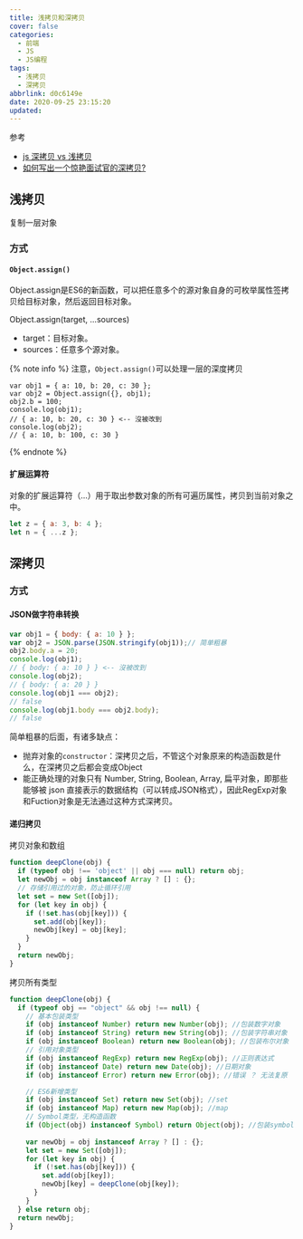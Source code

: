 ```yaml
---
title: 浅拷贝和深拷贝
cover: false
categories:
  - 前端
  - JS
  - JS编程
tags:
  - 浅拷贝
  - 深拷贝
abbrlink: d0c6149e
date: 2020-09-25 23:15:20
updated:
---
```

参考
  - [js 深拷贝 vs 浅拷贝](https://juejin.im/post/6844903493925371917)
  - [如何写出一个惊艳面试官的深拷贝?](https://juejin.im/post/6844903929705136141)

## 浅拷贝
复制一层对象
### 方式
#### `Object.assign()`
Object.assign是ES6的新函数，可以把任意多个的源对象自身的可枚举属性签拷贝给目标对象，然后返回目标对象。

Object.assign(target, ...sources)
- target：目标对象。
- sources：任意多个源对象。

{% note info %}
注意，`Object.assign()`可以处理一层的深度拷贝
```
var obj1 = { a: 10, b: 20, c: 30 };
var obj2 = Object.assign({}, obj1);
obj2.b = 100;
console.log(obj1);
// { a: 10, b: 20, c: 30 } <-- 沒被改到
console.log(obj2);
// { a: 10, b: 100, c: 30 }
```
{% endnote %}

#### 扩展运算符
对象的扩展运算符（...）用于取出参数对象的所有可遍历属性，拷贝到当前对象之中。
```js
let z = { a: 3, b: 4 };
let n = { ...z };
```

## 深拷贝
### 方式
#### JSON做字符串转换
```js
var obj1 = { body: { a: 10 } };
var obj2 = JSON.parse(JSON.stringify(obj1));// 简单粗暴
obj2.body.a = 20;
console.log(obj1);
// { body: { a: 10 } } <-- 沒被改到
console.log(obj2);
// { body: { a: 20 } }
console.log(obj1 === obj2);
// false
console.log(obj1.body === obj2.body);
// false
```
简单粗暴的后面，有诸多缺点：
- 抛弃对象的`constructor`：深拷贝之后，不管这个对象原来的构造函数是什么，在深拷贝之后都会变成Object
- 能正确处理的对象只有 Number, String, Boolean, Array, 扁平对象，即那些能够被 json 直接表示的数据结构（可以转成JSON格式），因此RegExp对象和Fuction对象是无法通过这种方式深拷贝。

#### 递归拷贝
拷贝对象和数组
```js
function deepClone(obj) {
  if (typeof obj !== 'object' || obj === null) return obj;
  let newObj = obj instanceof Array ? [] : {};
  // 存储引用过的对象，防止循环引用
  let set = new Set([obj]);
  for (let key in obj) {
    if (!set.has(obj[key])) {
      set.add(obj[key]);
      newObj[key] = obj[key];
    }
  }
  return newObj;
}
```
拷贝所有类型
```js
function deepClone(obj) {
  if (typeof obj == "object" && obj !== null) {
    // 基本包装类型
    if (obj instanceof Number) return new Number(obj); //包装数字对象
    if (obj instanceof String) return new String(obj); //包装字符串对象
    if (obj instanceof Boolean) return new Boolean(obj); //包装布尔对象
    // 引用对象类型
    if (obj instanceof RegExp) return new RegExp(obj); //正则表达式
    if (obj instanceof Date) return new Date(obj); //日期对象
    if (obj instanceof Error) return new Error(obj); //错误 ？ 无法复原

    // ES6新增类型
    if (obj instanceof Set) return new Set(obj); //set
    if (obj instanceof Map) return new Map(obj); //map
    // Symbol类型，无构造函数
    if (Object(obj) instanceof Symbol) return Object(obj); //包装symbol对象
    
    var newObj = obj instanceof Array ? [] : {};
    let set = new Set([obj]);
    for (let key in obj) {
      if (!set.has(obj[key])) {
        set.add(obj[key]);
        newObj[key] = deepClone(obj[key]);
      }
    }
  } else return obj;
  return newObj;
}
```
